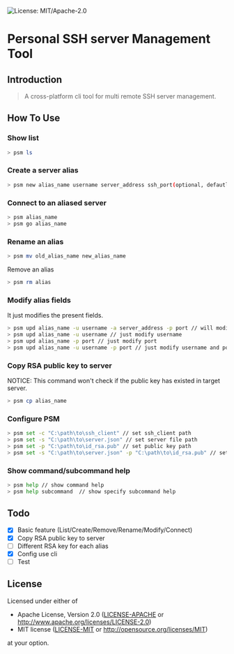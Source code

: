 ![License: MIT/Apache-2.0](https://img.shields.io/badge/license-MIT%2FApache--2.0-orange.svg)

# Personal SSH server Management Tool

## Introduction

> A cross-platform cli tool for multi remote SSH server management.

## How To Use

### Show list

```bash
> psm ls
```

### Create a server alias

```bash
> psm new alias_name username server_address ssh_port(optional, defautl is 22)
```

### Connect to an aliased server

```bash
> psm alias_name
> psm go alias_name
```

### Rename an alias

```bash
> psm mv old_alias_name new_alias_name
```

Remove an alias
```bash
> psm rm alias
```

### Modify alias fields

It just modifies the present fields.

```bash
> psm upd alias_name -u username -a server_address -p port // will modifiy all fields
> psm upd alias_name -u username // just modify username
> psm upd alias_name -p port // just modify port
> psm upd alias_name -u username -p port // just modify username and port
```

### Copy RSA public key to server

NOTICE: This command won't check if the public key has existed in target server.

```bash
> psm cp alias_name
```

### Configure PSM

```bash
> psm set -c "C:\path\to\ssh_client" // set ssh_client path
> psm set -s "C:\path\to\server.json" // set server file path
> psm set -p "C:\path\to\id_rsa.pub" // set public key path
> psm set -s "C:\path\to\server.json" -p "C:\path\to\id_rsa.pub" // set server file path and public key path in one time 
```

### Show command/subcommand help

```bash
> psm help // show command help
> psm help subcommand  // show specify subcommand help
```

## Todo

- [x] Basic feature (List/Create/Remove/Rename/Modify/Connect)
- [x] Copy RSA public key to server
- [ ] Different RSA key for each alias
- [x] Config use cli
- [ ] Test

## License

Licensed under either of

 * Apache License, Version 2.0
   ([LICENSE-APACHE](LICENSE-APACHE) or http://www.apache.org/licenses/LICENSE-2.0)
 * MIT license
   ([LICENSE-MIT](LICENSE-MIT) or http://opensource.org/licenses/MIT)

at your option.
